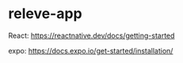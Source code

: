 # releve-app

React: https://reactnative.dev/docs/getting-started

expo: https://docs.expo.io/get-started/installation/
